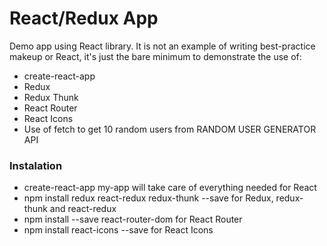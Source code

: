 # React/Redux App

Demo app using React library. It is not an example of writing best-practice makeup or React, it's just the bare minimum to demonstrate the use of:
* create-react-app
* Redux
* Redux Thunk
* React Router
* React Icons
* Use of fetch to get 10 random users from RANDOM USER GENERATOR API

### Instalation
* create-react-app my-app will take care of everything needed for React
* npm install redux react-redux redux-thunk --save for Redux, redux-thunk and react-redux
* npm install --save react-router-dom for React Router
* npm install react-icons --save for React Icons
